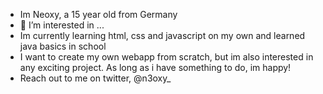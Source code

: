 - Im Neoxy, a 15 year old from Germany
- 👀 I’m interested in ...
- Im currently learning html, css and javascript on my own and learned java basics in school
- I want to create my own webapp from scratch, but im also interested in any exciting project. As long as i have something to do, im happy!
- Reach out to me on twitter, @n3oxy_
<!---
n3oxy/n3oxy is a ✨ special ✨ repository because its `README.md` (this file) appears on your GitHub profile.
You can click the Preview link to take a look at your changes.
--->
